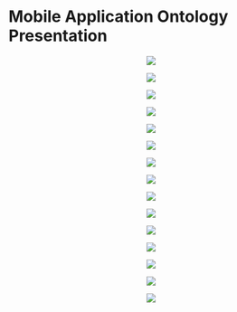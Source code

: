 # Mobile Application Ontology Presentation

<p align="center">
    <img src="../Images/Presentation/MobileApplication-01.jpg">
</p>

<p align="center">
    <img src="../Images/Presentation/MobileApplication-02.jpg">
</p>

<p align="center">
    <img src="../Images/Presentation/MobileApplication-03.jpg">
</p>

<p align="center">
    <img src="../Images/Presentation/MobileApplication-04.jpg">
</p>

<p align="center">
    <img src="../Images/Presentation/MobileApplication-05.jpg" >
</p>

<p align="center">
    <img src="../Images/Presentation/MobileApplication-06.jpg" >
</p>

<p align="center">
    <img src="../Images/Presentation/MobileApplication-07.jpg" >
</p>

<p align="center">
    <img src="../Images/Presentation/MobileApplication-08.jpg" >
</p>

<p align="center">
    <img src="../Images/Presentation/MobileApplication-09.jpg" >
</p>

<p align="center">
    <img src="../Images/Presentation/MobileApplication-10.jpg" >
</p>

<p align="center">
    <img src="../Images/Presentation/MobileApplication-11.jpg" >
</p>

<p align="center">
    <img src="../Images/Presentation/MobileApplication-12.jpg" >
</p>

<p align="center">
    <img src="../Images/Presentation/MobileApplication-13.jpg" >
</p>

<p align="center">
    <img src="../Images/Presentation/MobileApplication-14.jpg" >
</p>

<p align="center">
    <img src="../Images/Presentation/MobileApplication-15.jpg" >
</p>